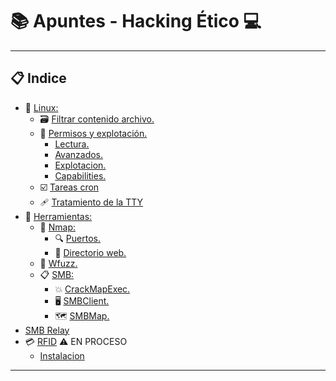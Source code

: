 # 📚 Apuntes - Hacking Ético 💻
***
## 📋 Indice 
- 📜 [Linux:](https://github.com/w0lfst/Apuntes/tree/main/Linux)
    - 🗃️ [Filtrar contenido archivo.](https://github.com/w0lfst/Apuntes-Hacking-Etico/blob/main/Linux/Filtrar%20contenido%20archivo.md#filtrar-contenido-arhivo)
    - 🔐 [Permisos y explotación.](https://github.com/w0lfst/Apuntes-Hacking-Etico/blob/main/Linux/Permisos.md#lectura-de-permisos)
        - [Lectura.](https://github.com/w0lfst/Apuntes-Hacking-Etico/blob/main/Linux/Permisos.md#lectura-de-permisos)  
        - [Avanzados.](https://github.com/w0lfst/Apuntes-Hacking-Etico/blob/main/Linux/Permisos.md#permisos-avanzados)
        - [Explotacion.](https://github.com/w0lfst/Apuntes-Hacking-Etico/blob/main/Linux/Permisos.md#explotaci%C3%B3n-permisos-suid)
        - [Capabilities.](https://github.com/w0lfst/Apuntes-Hacking-Etico/blob/main/Linux/Permisos.md#capabilities)  
    - ☑️ [Tareas cron](https://github.com/w0lfst/Apuntes-Hacking-Etico/blob/main/Linux/Tareas%20cron.md#%EF%B8%8F-proximamente)
    - 🩹 [Tratamiento de la TTY](https://github.com/w0lfst/Apuntes-Hacking-Etico/blob/main/Linux/tty.md#tratamiento-de-la-tty)
- 🧰 [Herramientas:](https://github.com/w0lfst/Apuntes-Hacking-Etico/tree/main/Herramientas)
    - 👀 [Nmap:](https://github.com/w0lfst/Apuntes-Hacking-Etico/tree/main/Herramientas/nmap)
        - 🔍 [Puertos.](https://github.com/w0lfst/Apuntes-Hacking-Etico/blob/main/Herramientas/nmap/Escaneo%20de%20puertos.md#escanear-puertos)
        - 📂 [Directorio web.](https://github.com/w0lfst/Apuntes-Hacking-Etico/blob/main/Herramientas/nmap/Escaneo%20directorio%20web.md#directorio-web)
    - 🐙 [Wfuzz.](https://github.com/w0lfst/Apuntes-Hacking-Etico/blob/main/Herramientas/wfuzz/wfuzz.md#wfuzz)
    - 📋 [SMB:](https://github.com/w0lfst/Apuntes/tree/main/Samba)
        - 💥 [CrackMapExec.](https://github.com/w0lfst/Apuntes/blob/main/Samba/CrackMapExec.md#crackmapexec-o-cme-)
        - 🖥️ [SMBClient.](https://github.com/w0lfst/Apuntes/blob/main/Samba/SMBClient.md#smbclient)
        - 🗺️ [SMBMap.](https://github.com/w0lfst/Apuntes/blob/main/Samba/SMBMap.md#smbmap)
- [SMB Relay](https://github.com/w0lfst/Apuntes-Hacking-Etico/blob/main/Samba/SMB%20relay%20tipico.md#smb-relay-tipico)
- 💳 [RFID](https://github.com/w0lfst/Apuntes-Hacking-Etico/tree/main/RFID) ⚠️ EN PROCESO
    - [Instalacion](https://github.com/w0lfst/Apuntes-Hacking-Etico/blob/main/RFID/proxmark.md#%EF%B8%8F-en-proceso)    
***
